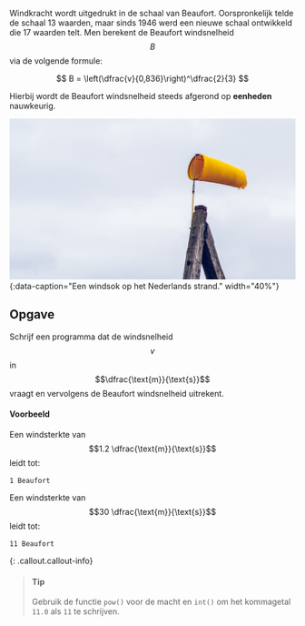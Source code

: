 Windkracht wordt uitgedrukt in de schaal van Beaufort. Oorspronkelijk telde de schaal 13 waarden, maar sinds 1946  werd een nieuwe schaal ontwikkeld die 17 waarden telt. Men berekent de Beaufort windsnelheid $$B$$ via de volgende formule:

$$
    B = \left(\dfrac{v}{0,836}\right)^\dfrac{2}{3}
$$

Hierbij wordt de Beaufort windsnelheid steeds afgerond op **eenheden** nauwkeurig. 

![Een windsok op het Nederlands strand.](media/beaufort.jpg "Foto door RoonZ nl op Unsplash."){:data-caption="Een windsok op het Nederlands strand." width="40%"}

## Opgave
Schrijf een programma dat de windsnelheid $$v$$ in $$\dfrac{\text{m}}{\text{s}}$$ vraagt en vervolgens de Beaufort windsnelheid uitrekent.

#### Voorbeeld
Een windsterkte van $$1.2 \dfrac{\text{m}}{\text{s}}$$ leidt tot:
```
1 Beaufort
```

Een windsterkte van $$30 \dfrac{\text{m}}{\text{s}}$$ leidt tot:
```
11 Beaufort
```

{: .callout.callout-info}
> #### Tip
> Gebruik de functie `pow()` voor de macht en `int()` om het kommagetal `11.0` als `11` te schrijven.